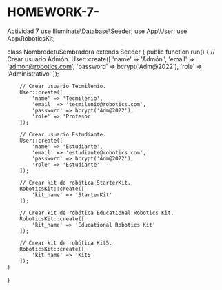 # HOMEWORK-7-
Actividad 7
use Illuminate\Database\Seeder;
use App\User;
use App\RoboticsKit;

class NombredetuSembradora extends Seeder
{
    public function run()
    {
        // Crear usuario Admón.
        User::create([
            'name' => 'Admón.',
            'email' => 'admon@robotics.com',
            'password' => bcrypt('Adm@2022'),
            'role' => 'Administrativo'
        ]);

        // Crear usuario Tecmilenio.
        User::create([
            'name' => 'Tecmilenio',
            'email' => 'tecmilenio@robotics.com',
            'password' => bcrypt('Adm@2022'),
            'role' => 'Profesor'
        ]);

        // Crear usuario Estudiante.
        User::create([
            'name' => 'Estudiante',
            'email' => 'estudiante@robotics.com',
            'password' => bcrypt('Adm@2022'),
            'role' => 'Estudiante'
        ]);

        // Crear kit de robótica StarterKit.
        RoboticsKit::create([
            'kit_name' => 'StarterKit'
        ]);

        // Crear kit de robótica Educational Robotics Kit.
        RoboticsKit::create([
            'kit_name' => 'Educational Robotics Kit'
        ]);

        // Crear kit de robótica Kit5.
        RoboticsKit::create([
            'kit_name' => 'Kit5'
        ]);
    }
}
